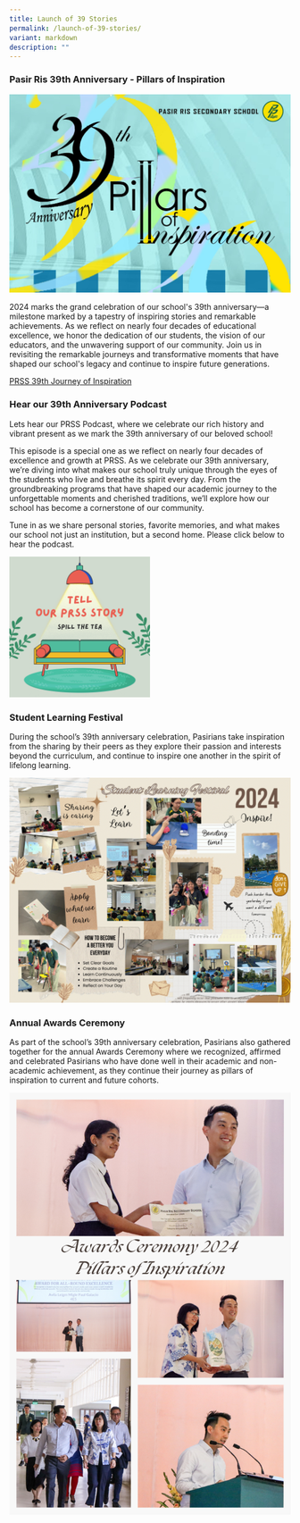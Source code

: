```yaml
---
title: Launch of 39 Stories
permalink: /launch-of-39-stories/
variant: markdown
description: ""
---
```

### **Pasir Ris 39th Anniversary - Pillars of Inspiration**

![](/images/39_stories_logo.jpg)

2024 marks the grand celebration of our school's 39th anniversary—a milestone marked by a tapestry of inspiring stories and remarkable achievements. As we reflect on nearly four decades of educational excellence, we honor the dedication of our students, the vision of our educators, and the unwavering support of our community. Join us in revisiting the remarkable journeys and transformative moments that have shaped our school's legacy and continue to inspire future generations.

<a rel="noopener" target="_blank" href="https://www.canva.com/design/DAGH5zJkigw/qMxovPsDlT8wU7NoKIbphg/view?utm_content=DAGH5zJkigw&amp;utm_campaign=designshare&amp;utm_medium=embeds&amp;utm_source=link">PRSS 39th Journey of Inspiration</a> 

### **Hear our 39th Anniversary Podcast**

Lets hear our PRSS Podcast, where we celebrate our rich history and vibrant present as we mark the 39th anniversary of our beloved school! 

This episode is a special one as we reflect on nearly four decades of excellence and growth at PRSS. As we celebrate our 39th anniversary, we’re diving into what makes our school truly unique through the eyes of the students who live and breathe its spirit every day. From the groundbreaking programs that have shaped our academic journey to the unforgettable moments and cherished traditions, we’ll explore how our school has become a cornerstone of our community. 

Tune in as we share personal stories, favorite memories, and what makes our school not just an institution, but a second home. Please click below to hear the podcast.

<a href="https://open.spotify.com/show/7vpZ2WcwQOV84ilYmYIo8H?si=a66e4e705ec6436c"><img style="width: 50%" height="auto" width="50%" alt="" src="/images/39th_Anniversary_Podcast_Cover_.png"></a>

	
### **Student Learning Festival**

During the school’s 39th anniversary celebration, Pasirians take inspiration from the sharing by their peers as they explore their passion and interests beyond the curriculum, and continue to inspire one another in the spirit of lifelong learning.

![](/images/Our_Student_Inspirational_SLF_Board.png)

### **Annual Awards Ceremony**

As part of the school’s 39th anniversary celebration, Pasirians also gathered together for the annual Awards Ceremony where we recognized, affirmed and celebrated Pasirians who have done well in their academic and non-academic achievement, as they continue their journey as pillars of inspiration to current and future cohorts. 

![](/images/39_Anniversary___Awards_Ceremony.png)